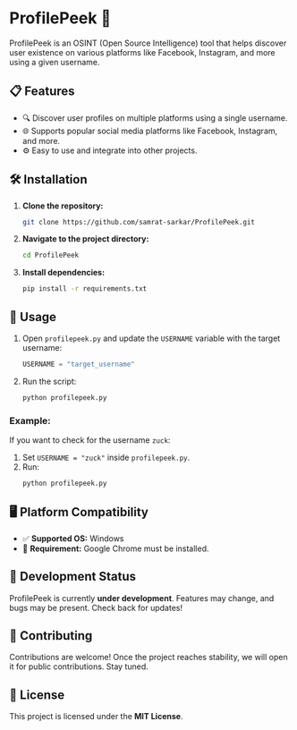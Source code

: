 # ProfilePeek 👀  

ProfilePeek is an OSINT (Open Source Intelligence) tool that helps discover user existence on various platforms like Facebook, Instagram, and more using a given username.  

## 📋 Features  

- 🔍 Discover user profiles on multiple platforms using a single username.
- 🌐 Supports popular social media platforms like Facebook, Instagram, and more.
- ⚙️ Easy to use and integrate into other projects.

## 🛠️ Installation  

1. **Clone the repository:**  
   ```sh
   git clone https://github.com/samrat-sarkar/ProfilePeek.git
   ```  
2. **Navigate to the project directory:**  
   ```sh
   cd ProfilePeek
   ```  
3. **Install dependencies:**  
   ```sh
   pip install -r requirements.txt
   ```  

## 🚀 Usage  

1. Open `profilepeek.py` and update the `USERNAME` variable with the target username:  
   ```python
   USERNAME = "target_username"
   ```  
2. Run the script:  
   ```sh
   python profilepeek.py
   ```  

### Example:
If you want to check for the username `zuck`:  
1. Set `USERNAME = "zuck"` inside `profilepeek.py`.  
2. Run:  
   ```sh
   python profilepeek.py
   ```  

## 🖥️ Platform Compatibility  

- ✅ **Supported OS:** Windows  
- 🛑 **Requirement:** Google Chrome must be installed.  

## 🚧 Development Status  

ProfilePeek is currently **under development**. Features may change, and bugs may be present. Check back for updates!  

## 🤝 Contributing  

Contributions are welcome! Once the project reaches stability, we will open it for public contributions. Stay tuned.  

## 📜 License  

This project is licensed under the **MIT License**.  
